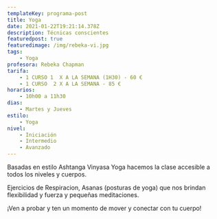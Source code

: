 ```yaml
---
templateKey: programa-post
title: Yoga
date: 2021-01-22T19:21:14.378Z
description: Técnicas conscientes
featuredpost: true
featuredimage: /img/rebeka-vi.jpg
tags:
    - Yoga
profesora: Rebeka Chapman
tarifa:
    - 1 CURSO 1  X A LA SEMANA (1H30) - 60 €
    - 1 CURSO  2 X A LA SEMANA - 85 €
horarios:
    - 10h00 a 11h30
dias:
    - Martes y Jueves
estilo:
    - Yoga
nivel:
    - Iniciación
    - Intermedio
    - Avanzado
---
```


<!--StartFragment-->

Basadas en estilo Ashtanga Vinyasa Yoga hacemos la clase accesible a todos los niveles y cuerpos.

Ejercicios de Respiracion, Asanas (posturas de yoga) que nos brindan flexibilidad y fuerza y pequeñas meditaciones.

¡Ven a probar y ten un momento de mover y conectar con tu cuerpo!

<!--EndFragment-->
